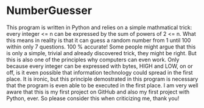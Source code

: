 # NumberGuesser
This program is written in Python and relies on a simple mathmatical trick: every integer <= n can be expressed by the sum of powers of 2 <= n. What this means in reality is that it can guess a random number from 1 until 100 within only 7 questions. 100 % accurate!
Some people might argue that this is only a simple, trivial and already discovered trick, they might be right. But this is also one of the principles why computers can even work. Only because every integer can be expressed with bytes, HIGH and LOW, on or off, is it even possible that information technology could spread in the first place. It is ironic, but this principle demostrated in this program is necessary that the program is even able to be executed in the first place.
I am very well aware that this is my first project on GitHub and also my first project with Python, ever. So please consider this when criticizing me, thank you!
